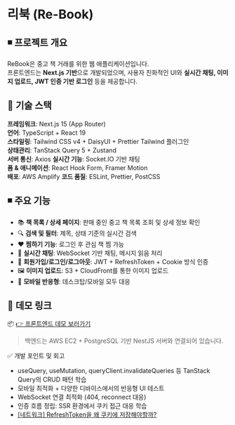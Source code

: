 # 리북 (Re-Book)

## ◾ 프로젝트 개요

ReBook은 중고 책 거래를 위한 웹 애플리케이션입니다.  
프론트엔드는 **Next.js 기반**으로 개발되었으며, 사용자 친화적인 UI와 **실시간 채팅, 이미지 업로드, JWT 인증 기반 로그인** 등을 제공합니다.




## 🧱 기술 스택 

**프레임워크**: Next.js 15 (App Router)  
**언어**: TypeScript + React 19  
**스타일링**: Tailwind CSS v4 + DaisyUI + Prettier Tailwind 플러그인  
**상태관리**: TanStack Query 5 + Zustand  
**서버 통신**: Axios
**실시간 기능**: Socket.IO 기반 채팅  
**폼 & 애니메이션**: React Hook Form, Framer Motion  
**배포**: AWS Amplify
**코드 품질**: ESLint, Prettier, PostCSS



## ◾ 주요 기능

- 📚 **책 목록 / 상세 페이지**: 판매 중인 중고 책 목록 조회 및 상세 정보 확인
- 🔍 **검색 및 필터**: 제목, 상태 기준의 실시간 검색
- ❤️ **찜하기 기능**: 로그인 후 관심 책 찜 가능
- 💬 **실시간 채팅**: WebSocket 기반 채팅, 메시지 읽음 처리
- 👤 **회원가입/로그인/로그아웃**: JWT + RefreshToken + Cookie 방식 인증
- 🖼️ **이미지 업로드**: S3 + CloudFront를 통한 이미지 업로드
- 📱 **모바일 반응형**: 데스크탑/모바일 모두 대응



## 🔗 데모 링크

📦 [👉 프론트엔드 데모 보러가기](https://rebook-v2.d2nh4o8zioz2s8.amplifyapp.com//)

> 백엔드는 AWS EC2 + PostgreSQL 기반 NestJS 서버와 연결되어 있습니다.



✅ 개발 포인트 및 회고
* useQuery, useMutation, queryClient.invalidateQueries 등 TanStack Query의 CRUD 패턴 학습
* 모바일 최적화 + 다양한 디바이스에서의 반응형 UI 테스트
* WebSocket 연결 최적화 (404, reconnect 대응)
* 인증 흐름 정립: SSR 환경에서 쿠키 접근 대응 학습
*  [[네트워크] RefreshToken을 왜 쿠키에 저장해야할까?](https://sj0826.github.io/network/network-RefreshToken%EC%9D%84-%EC%99%9C-%EC%BF%A0%ED%82%A4%EC%97%90-%EC%A0%80%EC%9E%A5%ED%95%B4%EC%95%BC%ED%95%A0%EA%B9%8C/)
